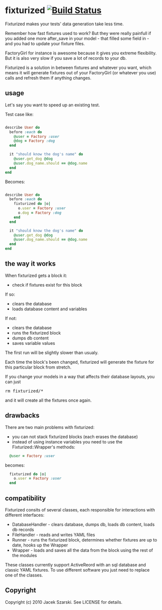 # fixturized [![Build Status](http://travis-ci.org/szarski/fixturized.png)](http://travis-ci.org/szarski/fixturized)

Fixturized makes your tests' data generation take less time.

Remember how fast fixtures used to work? But they were really painfull if you added one more after_save in your model - that filled some field in - and you had to update your fixture files.

FactoryGirl for instance is awesome because it gives you extreme flexibility. But it is also very slow if you save a lot of records to your db.

Fixturized is a solution in between fixtures and whatever you want, which means it will generate fixtures out of your FactoryGirl (or whatever you use) calls and refresh them if anything changes.

## usage

Let's say you want to speed up an existing test.

Test case like:

```ruby

describe User do
  before :each do
    @user = Factory :user
    @dog = Factory :dog
  end

  it "should know the dog's name" do
    @user.get_dog @dog
    @user.dog_name.should == @dog.name
  end
end

```

Becomes:

```ruby

describe User do
  before :each do
    fixturized do |o|
      o.user = Factory :user
      o.dog = Factory :dog
    end
  end

  it "should know the dog's name" do
    @user.get_dog @dog
    @user.dog_name.should == @dog.name
  end
end

```

## the way it works

When fixturized gets a block it:

  * check if fixtures exist for this block

If so:

  * clears the database
  * loads database content and variables

If not:

  * clears the database
  * runs the fixturized block
  * dumps db content
  * saves variable values

The first run will be slightly slower than usualy.

Each time the block's been changed, fixturized will generate the fixture for this particular block from stretch.

If you change your models in a way that affects their database layouts, you can just <pre>rm fixturized/*</pre> and it will create all the fixtures once again.

## drawbacks

There are two main problems with fixturized:

  * you can not stack fixturized blocks (each erases the database)
  * instead of using instance variables you need to use the Fixturized::Wrapper's methods:
  ```ruby
    @user = Factory :user
  ```
  becomes:
  ```ruby
    fixturized do |o|
      o.user = Factory :user
    end
  ```

## compatibility

Fixturized consits of several classes, each responsible for interactions with different interfaces:

  * DatabaseHandler - clears database, dumps db, loads db content, loads db records
  * FileHandler - reads and writes YAML files
  * Runner - runs the fixturized block, determines whether fixtures are up to date, hooks up the Wrapper
  * Wrapper - loads and saves all the data from the block using the rest of the modules

These classes currently support ActiveReord with an sql database and classic YAML fixtures.
To use different software you just need to replace one of the classes.

## Copyright

Copyright (c) 2010 Jacek Szarski. See LICENSE for details.
